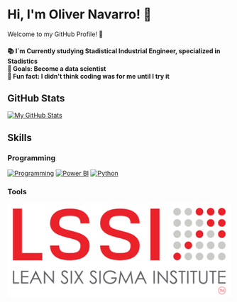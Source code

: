 # Hi, I'm Oliver Navarro! 👋

Welcome to my GitHub Profile! 🌟

<h4 align="left">📚 I´m Currently studying Stadistical Industrial Engineer, specialized in Stadistics <br>🎯 Goals: Become a data scientist <br>🎲 Fun fact: I didn't think coding was for me until I try it 

## GitHub Stats
[![My GitHub Stats](https://github-readme-stats.vercel.app/api?username=Oliver-NG23&show_icons=true&theme=cobalt)](https://github.com/anuraghazra/github-readme-stats)

## Skills

### Programming
[![Programming](https://skillicons.dev/icons?i=r)](https://skillicons.dev)
[![Power BI](https://img.icons8.com/color/48/000000/power-bi.png)](https://powerbi.microsoft.com)
[![Python](https://img.icons8.com/color/48/000000/python.png)](https://www.python.org)


### Tools
![Lean Six Sigma](https://github.com/Oliver-NG23/Oliver-NG23/blob/main/lean%20six%20sigma.png)






